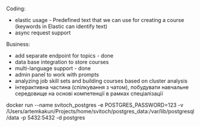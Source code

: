 Coding:
- elastic usage - Predefined text that we  can use for creating a course (keywords in Elastic can identify text)
- async request support

Business:
- add separate endpoint for topics - done
- data base integration to store courses
- multi-language support - done
- admin panel to work with prompts
- analyzing job skill sets and building courses based on cluster analysis
- інтерактивна частина (спілкування з чатом), побудувати навчальне середовище на основі компетенції в рамках спеціалізації

docker run --name svitoch_postgres -e POSTGRES_PASSWORD=123 -v /Users/artemkakun/Projects/home/svitoch/postgres_data:/var/lib/postgresql/data -p 5432:5432 -d postgres